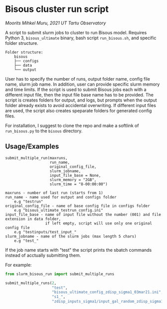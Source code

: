 
# Bisous cluster run script

*Moorits Mihkel Muru, 2021 UT Tartu Observatory*

A script to submit slurm jobs to cluster to run Bisous model.
Requires Python 3, `bisous_ultimate` binary, bash script `run_bisous.sh`, and specific folder structure.

```
Folder structure:
    bisous
    ├── configs
    ├── data
    └── output
```

User has to specify the number of runs, output folder name, config file name, slurm job name.
In addition, user can provide specific slurm memory and time limits.
If the script is used to submit Bisous jobs each with a different input file, then the input file base name has to be provided.
The script is creates folders for output, and logs, but prompts when the output folder already exists to avoid accidental overwriting.
If different input files are used, the script also creates speparate folders for generated config files.

For installation, I suggest to clone the repo and make a softlink of `run_bisous.py` to the `bisous` directory.

## Usage/Examples

```
submit_multiple_run(maxruns,
                    run_name,
                    original_config_file,
                    slurm_jobname,
                    input_file_base = None,
                    slurm_memory = "2GB",
                    slurm_time = "8-00:00:00")

maxruns - number of last run (starts from 1)
run_name - name used for output and configs folder
    e.g "testrun"
original_config_file - name of base config file in configs folder
    e.g "bisous_ultimate_testrun_config.ini"
input_file_base - name of input file without the number (001) and file extension in data folder,
                  if left empty, script will use only one original config file
    e.g "testinputs/test_input_"
slurm_jobname - name of the slurm jobs (max length 5 chars)
    e.g "test_"
```
If the job name starts with "test" the script prints the sbatch commands instead of acctually submitting them.

For example:

```python
from slurm_bisous_run import submit_multiple_runs

submit_multiple_runs(2,
                     "test",
                     "bisous_ultimate_config_zdisp_sigma1_03mar21.ini",
                     "s1_",
                     "zdisp_inputs_sigma1/input_gal_random_zdisp_sigma1_run")
```

  